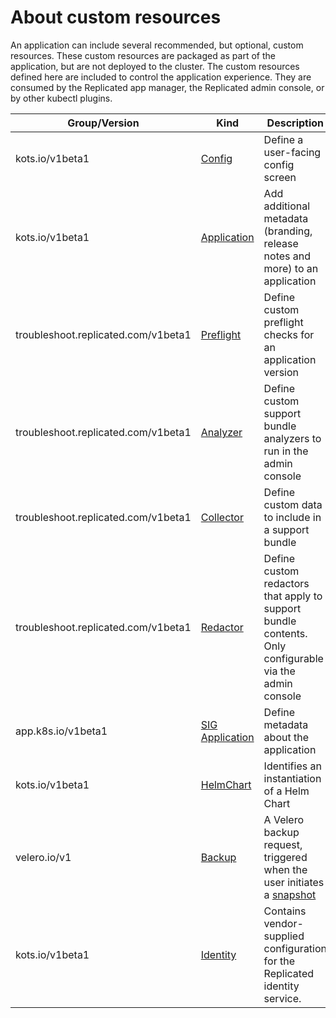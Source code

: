 # About custom resources

An application can include several recommended, but optional, custom resources.
These custom resources are packaged as part of the application, but are not deployed to the cluster.
The custom resources defined here are included to control the application experience. They are consumed by the Replicated app manager, the Replicated admin console, or by other kubectl plugins.

| Group/Version | Kind | Description |
|---------------|------|-------------|
| kots.io/v1beta1 | [Config](custom-resource-config)| Define a user-facing config screen |
| kots.io/v1beta1 | [Application](custom-resource-application) | Add additional metadata (branding, release notes and more) to an application |
| troubleshoot.replicated.com/v1beta1 | [Preflight](custom-resource-preflight) | Define custom preflight checks for an application version |
| troubleshoot.replicated.com/v1beta1 | [Analyzer](https://troubleshoot.sh/reference/analyzers/overview/) | Define custom support bundle analyzers to run in the admin console |
| troubleshoot.replicated.com/v1beta1 | [Collector](https://troubleshoot.sh/reference/collectors/overview/) | Define custom data to include in a support bundle |
| troubleshoot.replicated.com/v1beta1 | [Redactor](https://troubleshoot.sh/reference/redactors/overview/) | Define custom redactors that apply to support bundle contents. Only configurable via the admin console |
| app.k8s.io/v1beta1 | [SIG Application](custom-resource-sig-application) | Define metadata about the application |
| kots.io/v1beta1 | [HelmChart](custom-resource-helmchart) | Identifies an instantiation of a Helm Chart |
| velero.io/v1 | [Backup](https://velero.io/docs/v1.3.2/api-types/backup/) | A Velero backup request, triggered when the user initiates a [snapshot](../vendor/snapshots-overview) |
| kots.io/v1beta1 | [Identity](custom-resource-identity) | Contains vendor-supplied configuration for the Replicated identity service. |
